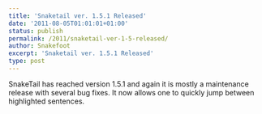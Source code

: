 ```yaml
---
title: 'Snaketail ver. 1.5.1 Released'
date: '2011-08-05T01:01:01+01:00'
status: publish
permalink: /2011/snaketail-ver-1-5-released/
author: Snakefoot
excerpt: 'Snaketail ver. 1.5.1 Released'
type: post
---
```

SnakeTail has reached version 1.5.1 and again it is mostly a maintenance release with several bug fixes.
It now allows one to quickly jump between highlighted sentences.